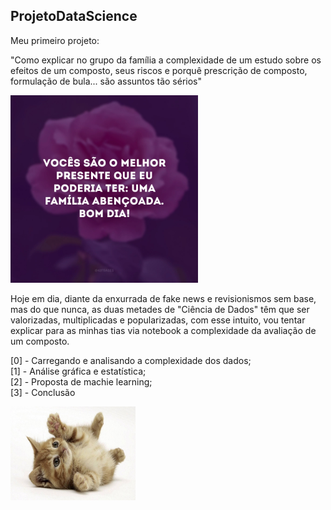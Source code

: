## ProjetoDataScience

Meu primeiro projeto:

"Como explicar no grupo da família a complexidade de um estudo sobre os efeitos
de um composto, seus riscos e porquê prescrição de composto, formulação de bula... são assuntos tão sérios"

<img src= 'bomdiafamilia.jpeg' width="300" height="300" >

Hoje em dia, diante da enxurrada de fake news e revisionismos sem base,
mas do que nunca, as duas metades de "Ciência de Dados" têm que ser valorizadas,
multiplicadas e popularizadas, com esse intuito, vou tentar explicar para as minhas
tias via notebook a complexidade da avaliação de um composto.


[0] - Carregando e analisando a complexidade dos dados; </br>
[1] - Análise gráfica e estatística;</br>
[2] - Proposta de machie learning;</br>
[3] - Conclusão</br>

<img src= 'Gatinho.jpeg' width="200" height="150" >
